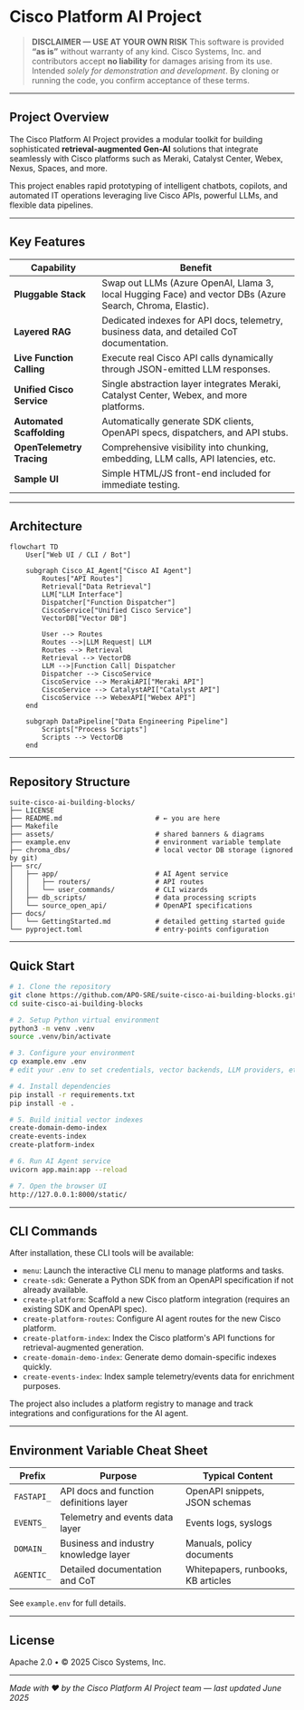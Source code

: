 # Cisco Platform AI Project

> **DISCLAIMER — USE AT YOUR OWN RISK**
> This software is provided **“as is”** without warranty of any kind.
> Cisco Systems, Inc. and contributors accept **no liability** for damages arising from its use.
> Intended *solely for demonstration and development*.
> By cloning or running the code, you confirm acceptance of these terms.

---

## Project Overview

The Cisco Platform AI Project provides a modular toolkit for building sophisticated **retrieval-augmented Gen-AI** solutions that integrate seamlessly with Cisco platforms such as Meraki, Catalyst Center, Webex, Nexus, Spaces, and more.

This project enables rapid prototyping of intelligent chatbots, copilots, and automated IT operations leveraging live Cisco APIs, powerful LLMs, and flexible data pipelines.

---

## Key Features

| Capability                | Benefit                                                                                                   |
| ------------------------- | --------------------------------------------------------------------------------------------------------- |
| **Pluggable Stack**       | Swap out LLMs (Azure OpenAI, Llama 3, local Hugging Face) and vector DBs (Azure Search, Chroma, Elastic). |
| **Layered RAG**           | Dedicated indexes for API docs, telemetry, business data, and detailed CoT documentation.                 |
| **Live Function Calling** | Execute real Cisco API calls dynamically through JSON-emitted LLM responses.                              |
| **Unified Cisco Service** | Single abstraction layer integrates Meraki, Catalyst Center, Webex, and more platforms.                   |
| **Automated Scaffolding** | Automatically generate SDK clients, OpenAPI specs, dispatchers, and API stubs.                            |
| **OpenTelemetry Tracing** | Comprehensive visibility into chunking, embedding, LLM calls, API latencies, etc.                         |
| **Sample UI**             | Simple HTML/JS front-end included for immediate testing.                                                  |

---

## Architecture

```mermaid
flowchart TD
    User["Web UI / CLI / Bot"]

    subgraph Cisco_AI_Agent["Cisco AI Agent"]
        Routes["API Routes"]
        Retrieval["Data Retrieval"]
        LLM["LLM Interface"]
        Dispatcher["Function Dispatcher"]
        CiscoService["Unified Cisco Service"]
        VectorDB["Vector DB"]

        User --> Routes
        Routes -->|LLM Request| LLM
        Routes --> Retrieval
        Retrieval --> VectorDB
        LLM -->|Function Call| Dispatcher
        Dispatcher --> CiscoService
        CiscoService --> MerakiAPI["Meraki API"]
        CiscoService --> CatalystAPI["Catalyst API"]
        CiscoService --> WebexAPI["Webex API"]
    end

    subgraph DataPipeline["Data Engineering Pipeline"]
        Scripts["Process Scripts"]
        Scripts --> VectorDB
    end
```

---

## Repository Structure

```
suite-cisco-ai-building-blocks/
├── LICENSE
├── README.md                       # ← you are here
├── Makefile
├── assets/                         # shared banners & diagrams
├── example.env                     # environment variable template
├── chroma_dbs/                     # local vector DB storage (ignored by git)
├── src/
│   ├── app/                        # AI Agent service
│   │   ├── routers/                # API routes
│   │   └── user_commands/          # CLI wizards
│   ├── db_scripts/                 # data processing scripts
│   └── source_open_api/            # OpenAPI specifications
├── docs/
│   └── GettingStarted.md           # detailed getting started guide
└── pyproject.toml                  # entry-points configuration
```

---

## Quick Start

```bash
# 1. Clone the repository
git clone https://github.com/APO-SRE/suite-cisco-ai-building-blocks.git
cd suite-cisco-ai-building-blocks

# 2. Setup Python virtual environment
python3 -m venv .venv
source .venv/bin/activate

# 3. Configure your environment
cp example.env .env
# edit your .env to set credentials, vector backends, LLM providers, etc.

# 4. Install dependencies
pip install -r requirements.txt
pip install -e .

# 5. Build initial vector indexes
create-domain-demo-index
create-events-index
create-platform-index

# 6. Run AI Agent service
uvicorn app.main:app --reload

# 7. Open the browser UI
http://127.0.0.1:8000/static/
```

---

## CLI Commands

After installation, these CLI tools will be available:

* `menu`: Launch the interactive CLI menu to manage platforms and tasks.
* `create-sdk`: Generate a Python SDK from an OpenAPI specification if not already available.
* `create-platform`: Scaffold a new Cisco platform integration (requires an existing SDK and OpenAPI spec).
* `create-platform-routes`: Configure AI agent routes for the new Cisco platform.
* `create-platform-index`: Index the Cisco platform's API functions for retrieval-augmented generation.
* `create-domain-demo-index`: Generate demo domain-specific indexes quickly.
* `create-events-index`: Index sample telemetry/events data for enrichment purposes.

The project also includes a platform registry to manage and track integrations and configurations for the AI agent.

---

## Environment Variable Cheat Sheet

| Prefix     | Purpose                                 | Typical Content                    |
| ---------- | --------------------------------------- | ---------------------------------- |
| `FASTAPI_` | API docs and function definitions layer | OpenAPI snippets, JSON schemas     |
| `EVENTS_`  | Telemetry and events data layer         | Events logs, syslogs               |
| `DOMAIN_`  | Business and industry knowledge layer   | Manuals, policy documents          |
| `AGENTIC_` | Detailed documentation and CoT          | Whitepapers, runbooks, KB articles |

See `example.env` for full details.

---

## License

Apache 2.0 • © 2025 Cisco Systems, Inc.

---

*Made with ❤️ by the Cisco Platform AI Project team — last updated June 2025*

